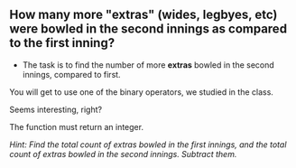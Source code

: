 ## How many more "extras" (wides, legbyes, etc) were bowled in the second innings as compared to the first inning?

* The task is to find the number of more **extras** bowled in the second innings, compared to first.

You will get to use one of the binary operators, we studied in the class.

Seems interesting, right?

The function must return an integer.

_Hint: Find the total count of extras bowled in the first innings, and the total count of extras bowled in the second innings. Subtract them._

